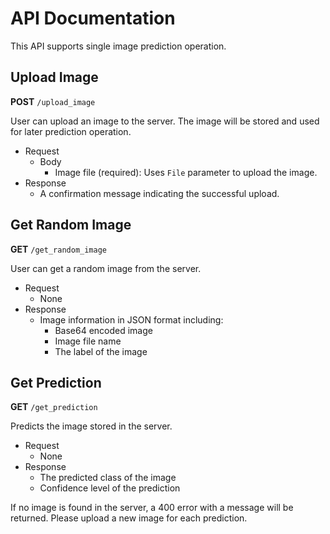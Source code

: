 # API Documentation

This API supports single image prediction operation.

## Upload Image

**POST** `/upload_image`

User can upload an image to the server. The image will be stored and used for later prediction operation.

- Request
    - Body
        - Image file (required): Uses `File` parameter to upload the image.
- Response
    - A confirmation message indicating the successful upload.

## Get Random Image

**GET** `/get_random_image`

User can get a random image from the server.

- Request
    - None
- Response
    - Image information in JSON format including:
        - Base64 encoded image
        - Image file name
        - The label of the image

## Get Prediction

**GET** `/get_prediction`

Predicts the image stored in the server.

- Request
    - None
- Response
    - The predicted class of the image
    - Confidence level of the prediction

If no image is found in the server, a 400 error with a message will be returned.
Please upload a new image for each prediction.